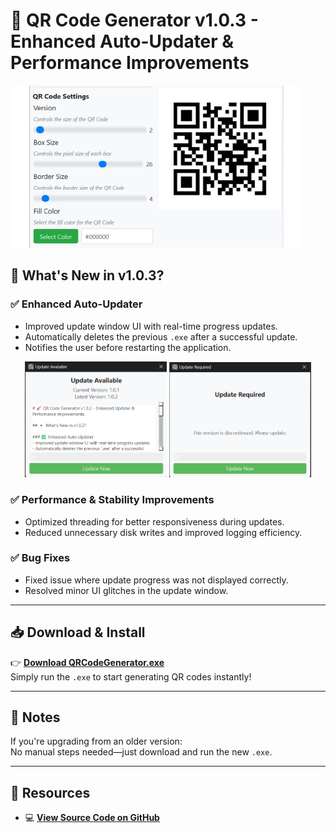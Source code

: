 # 🚀 QR Code Generator v1.0.3 - Enhanced Auto-Updater & Performance Improvements

![QRCodeGenerator Banner](prj_img/qr_code_generator.png)

## 🔹 What's New in v1.0.3?  

### ✅ Enhanced Auto-Updater  
- Improved update window UI with real-time progress updates.  
- Automatically deletes the previous `.exe` after a successful update.  
- Notifies the user before restarting the application.  

<p align="center">
  <img src="https://raw.githubusercontent.com/pyapril15/QRCodeGenerator/main/prj_img/version/103/update_available.png" width="45%" />
  <img src="https://raw.githubusercontent.com/pyapril15/QRCodeGenerator/main/prj_img/version/103/update_required.png" width="45%" />
</p>

### ✅ Performance & Stability Improvements  
- Optimized threading for better responsiveness during updates.  
- Reduced unnecessary disk writes and improved logging efficiency.  

### ✅ Bug Fixes  
- Fixed issue where update progress was not displayed correctly.  
- Resolved minor UI glitches in the update window.  

---

## 📥 Download & Install  

👉 **[Download QRCodeGenerator.exe](https://github.com/pyapril15/QRCodeGenerator/releases/download/v1.0.3/QRCodeGenerator.exe)**  
Simply run the `.exe` to start generating QR codes instantly!

---

## 📌 Notes  

If you're upgrading from an older version:  
No manual steps needed—just download and run the new `.exe`.

---

## 🔗 Resources  

- 💻 **[View Source Code on GitHub](https://github.com/pyapril15/QRCodeGenerator)**
